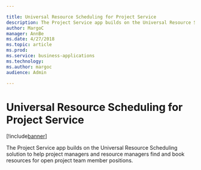 ```yaml
---

title: Universal Resource Scheduling for Project Service
description: The Project Service app builds on the Universal Resource Scheduling solution to help project managers and resource managers find and book resources for open project team member positions.
author: MargoC
manager: AnnBe
ms.date: 4/27/2018
ms.topic: article
ms.prod: 
ms.service: business-applications
ms.technology: 
ms.author: margoc
audience: Admin

---
```

#  Universal Resource Scheduling for Project Service 




[!include[banner](../../../../includes/banner.md)]

The Project Service app builds on the Universal Resource Scheduling solution to
help project managers and resource managers find and book resources for open
project team member positions.
